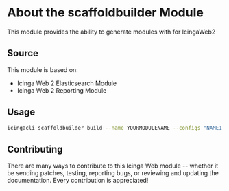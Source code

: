# About the scaffoldbuilder Module <a id="scaffoldbuilder-module-about"></a>

This module provides the ability to generate modules with for IcingaWeb2

## Source

This module is based on:
* Icinga Web 2 Elasticsearch Module
* Icinga Web 2 Reporting Module

## Usage
```sh
icingacli scaffoldbuilder build --name YOURMODULENAME --configs "NAME1:table,NAME2:grid"
```

## Contributing

There are many ways to contribute to this Icinga Web module -- whether it be sending patches, testing, reporting bugs,
or reviewing and updating the documentation. Every contribution is appreciated!
